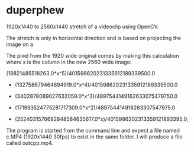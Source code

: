 # duperphew  
1920x1440 to 2560x1440 stretch of a videoclip using OpenCV.  
  
The stretch is only in horizontal direction and is based on projecting the image on a  
  
The pixel from the 1920 wide original comes by making this calculation where x is the column in the new 2560 wide image:  
  
(18821485518263.0*x^5)/401598620231335912189339500.0  
- (132758679464694919.0*x^4)/401598620231335912189339500.0  
+ (3402878089027632059.0*x^3)/4897544149162633075479750.0  
- (171993524775281717309.0*x^2)/489754414916263307547975.0  
+ (2524031576682848584635617.0*x)/4015986202313359121893395.0;  
  
  

The program is started from the command line and expect a file named c.MP4 (1920x1440 30fps) to exist in the same folder.
I will produce a file called outcpp.mp4.  

